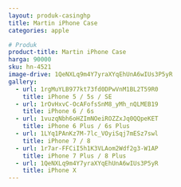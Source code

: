 ```yaml
---
layout: produk-casinghp
title: Martin iPhone Case
categories: apple

# Produk
product-title: Martin iPhone Case
harga: 90000
sku: hn-4521
image-drive: 1QeNXLq9m4Y7yraXYqEhUnA6wIUs3P5yR
gallery:
  - url: 1rgMuYLB977kt73fd0DPwVnM1BL2T59R0
    title: iPhone 5 / 5s / SE
  - url: 1rOvHxvC-OcAFofsSnM8_yMh_nQLMEB19
    title: iPhone 6 / 6s
  - url: 1vuzqNbh6oHZImNOeiROZZxJq0QQpeKET
    title: iPhone 6 Plus / 6s Plus
  - url: 1LYq1PAnKz7M-7lc_VOyiSqj7mESz7swl
    title: iPhone 7 / 8
  - url: 1r7ar-FFCiI5h1K3VLAom2Wdf2g3-W1AP
    title: iPhone 7 Plus / 8 Plus
  - url: 1QeNXLq9m4Y7yraXYqEhUnA6wIUs3P5yR
    title: iPhone X
---
```

